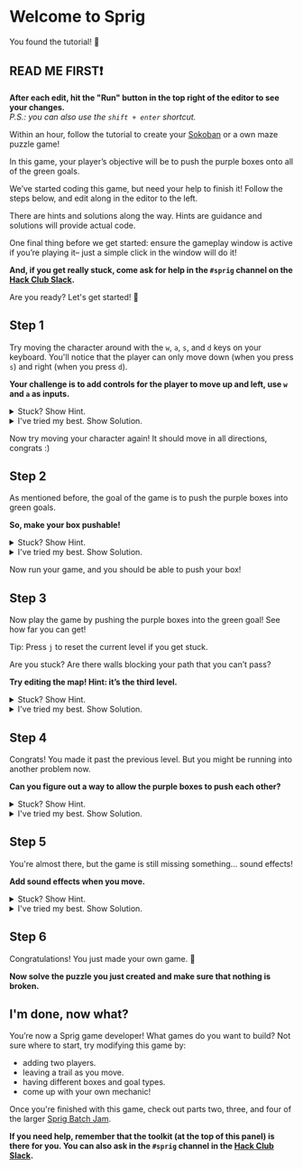 # Welcome to Sprig

You found the tutorial! 🎉  

## READ ME FIRST❗

**After each edit, hit the "Run" button in the top right of the editor to see your changes.**  
*P.S.: you can also use the `shift + enter` shortcut.*

Within an hour, follow the tutorial to create your [Sokoban](https://en.wikipedia.org/wiki/Sokoban) or a own maze puzzle game!

In this game, your player’s objective will be to push the purple boxes onto all of the green goals.

We’ve started coding this game, but need your help to finish it! Follow the steps below, and edit along in the editor to the left.

There are hints and solutions along the way. Hints are guidance and solutions will provide actual code.

One final thing before we get started: ensure the gameplay window is active if you’re playing it– just a simple click in the window will do it!

**And, if you get really stuck, come ask for help in the `#sprig` channel on the [Hack Club Slack](https://hackclub.com/slack).**

Are you ready? Let's get started! 🌠

## Step 1

Try moving the character around with the `w`, `a`, `s`, and `d` keys on your keyboard. You'll notice that the player can only move down (when you press `s`) and right (when you press `d`).

**Your challenge is to add controls for the player to move up and left, use `w` and `a` as inputs.**

<details>
<summary>Stuck? Show Hint.</summary>

Scroll through the code to find `onInput`.
</details>

<details>
<summary>I've tried my best. Show Solution.</summary>

In JavaScript, a [function](https://developer.mozilla.org/en-US/docs/Web/JavaScript/Guide/Functions) is a block of code designed to do a specific task. In Sprig, an `onInput` function is used to detect when a keyboard input is given. In our code, we can see that there are two `onInput` functions for the keys `s` and `d`.

We'll need to add two more for the keys `w` and `a`. Type this out below your `onInput` functions for `s` and `d`.

```js
onInput("w", function() {
  getFirst(player).y -= 1
});

onInput("a", function() {
  getFirst(player).x -= 1;
});
```

Note that the `y` and `x` values are to be subtracted (`-=`) instead of added (`+=`) because we are moving up and left. In most 2D game engines, like Sprig, decreasing the Y value moves the player up.
</details>

Now try moving your character again! It should move in all directions, congrats :)

## Step 2

As mentioned before, the goal of the game is to push the purple boxes into green goals.

**So, make your box pushable!**

<details>
<summary>Stuck? Show Hint.</summary>

Search the toolkit for `setPushables` and edit the code in the editor accordingly.
</details>

<details>
<summary>I've tried my best. Show Solution.</summary>

In Sprig, a sprite is an image that represents a game asset such as your player, your purple boxes, and your green goal.

The `setPushables` function allows us to define which sprites can push other specified sprites. In our case, we want the player to be able to push boxes.

Part of `setPushables` has already been written. Find the lines with the `setPushables` function and add `box` in the parentheses to the right.

```js
setPushables({
  [player]: []
});
```

Your code should now look like this:

```js
setPushables({
  [player]: [ box ]
});
```

Note that in Sprig, all sprites in `setPushables` need to have a solid property, which means it can’t overlap another sprite. You can set a sprite as solid with `setSolids` (check the toolkit).

In this tutorial, we don't have to worry about this as it already has been done for us.
</details>

Now run your game, and you should be able to push your box!

## Step 3

Now play the game by pushing the purple boxes into the green goal! See how far you can get!

Tip: Press `j` to reset the current level if you get stuck.

Are you stuck? Are there walls blocking your path that you can’t pass?

**Try editing the map! Hint: it’s the third level.**

<details>
<summary>Stuck? Show Hint.</summary>

Check the code comments, which are denoted by `//` (and are in red). Is there anything that describes the game's levels?
</details>

<details>
<summary>I've tried my best. Show Solution.</summary>

In our game, the `levels` variable stores an  [array](https://developer.mozilla.org/en-US/docs/Learn/JavaScript/First_steps/Arrays) of levels. Each level is a Sprig `map`. By clicking on the green `map` text, you can enter the level editor. It should look like this

![Image of the level editor on level 3](https://cloud-g50cwz2u2-hack-club-bot.vercel.app/0image1.png)

Edit this map and remove some of the walls by clicking on the wall by right clicking.
</details>

## Step 4

Congrats! You made it past the previous level. But you might be running into another problem now.

**Can you figure out a way to allow the purple boxes to push each other?**

<details>
<summary>Stuck? Show Hint.</summary>

Remember how you made the boxes pushable in step 2? You'll need to do something similar!
</details>

<details>
<summary>I've tried my best. Show Solution.</summary>

Similar to how we made the player push boxes, we'll need to make boxes push boxes.  

So modify setPushables again to add ` [box]: [ box ]` and your code should now look like:

```js
setPushables({
  [player]: [ box ],
  [box]: [ box ]
});
```

P.S. If you’re curious, specifically the `setPushables` function takes in an [Object](https://developer.mozilla.org/en-US/docs/Web/JavaScript/Guide/Working_with_Objects) which links sprites (listed with an [array](https://developer.mozilla.org/en-US/docs/Learn/JavaScript/First_steps/Arrays)) to other sprites (which are also listed using an array) that it can push using a colon. Each pair is separated by a comma.
</details>

## Step 5

You're almost there, but the game is still missing something… sound effects!

**Add sound effects when you move.**

<details>
<summary>Stuck? Show Hint.</summary>

Check the "Toolkit" tab for information on tunes, music, and sound effects.
</details>

<details>
<summary>I've tried my best. Show Solution.</summary>

You need to do 2 things: create a sprig `tune` and figure out a way to play it only when you move?.

First, create a tune by adding the below. In Sprig, a `tune` is a set of musical notes created using our in-game music editor. Don’t worry, it’s really easy to navigate.

```js
const tune = tune`...`;
```

Click the green `tune` text to enter the tune editor. Create something of your own!

Now that you have a tune, play it using Sprig's `playTune` function.

```js
playTune(tune);
```

But, we only want to play the tune every time the player moves.  

What is something that related to player movement? Our `onInput` function that runs every time the user presses `w`, `a`, `s`, or `d`.

So, let’s put the `playTune` function inside each of the `onInput` functions.The result should be something like this.

```js
onInput("w", function() {
  getFirst(player).y -= 1
  playTune(tune);
});

onInput("a", function() {
  getFirst(player).x -= 1;
  playTune(tune);
});

onInput("s", function() {
  getFirst(player).y += 1; // positive y is downwards
  playTune(tune);
});

onInput("d", function() {
  getFirst(player).x += 1;
  playTune(tune);
});
```

</details>

## Step 6

Congratulations! You just made your own game. 🥳

**Now solve the puzzle you just created and make sure that nothing is broken.**

## I'm done, now what?

You’re now a Sprig game developer! What games do you want to build? Not sure where to start, try modifying this game by:

- adding two players.
- leaving a trail as you move.
- having different boxes and goal types.
- come up with your own mechanic!

Once you're finished with this game, check out parts two, three, and four of the larger [Sprig Batch Jam](https://jams.hackclub.com/batch/sprig).

**If you need help, remember that the toolkit (at the top of this panel) is there for you. You can also ask in the `#sprig` channel in the [Hack Club Slack](https://hackclub.com/slack/).**